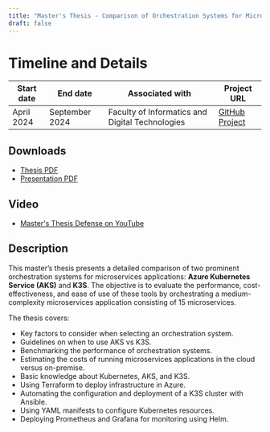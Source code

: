 ```yaml
---
title: "Master's Thesis - Comparison of Orchestration Systems for Microservices Applications"
draft: false
---
```


# Timeline and Details
| Start date    | End date      | Associated with | Project URL                                                                        |
| ------------- | ------------- | --------------- | ---------------------------------------------------------------------------------- |
| April 2024 | September 2024 | Faculty of Informatics and Digital Technologies | [GitHub Project](https://github.com/ajanach/comparison-of-orchestration-systems-for-microservices-applications.git) |

## Downloads
- [Thesis PDF](/projects/MASTER/masters_thesis_-_comparison_of_orchestration_systems_for_microservices_applications.pdf)
- [Presentation PDF](/projects/MASTER/presentation_-_comparison_of_orchestration_systems_for_microservices_applications.pdf)

## Video
- [Master's Thesis Defense on YouTube](https://youtu.be/kA0KqmDsE-o?si=ueKHOJE_VROfPiWS)

## Description
This master’s thesis presents a detailed comparison of two prominent orchestration systems for microservices applications: **Azure Kubernetes Service (AKS)** and **K3S**. The objective is to evaluate the performance, cost-effectiveness, and ease of use of these tools by orchestrating a medium-complexity microservices application consisting of 15 microservices.

The thesis covers:
- Key factors to consider when selecting an orchestration system.
- Guidelines on when to use AKS vs K3S.
- Benchmarking the performance of orchestration systems.
- Estimating the costs of running microservices applications in the cloud versus on-premise.
- Basic knowledge about Kubernetes, AKS, and K3S.
- Using Terraform to deploy infrastructure in Azure.
- Automating the configuration and deployment of a K3S cluster with Ansible.
- Using YAML manifests to configure Kubernetes resources.
- Deploying Prometheus and Grafana for monitoring using Helm.
